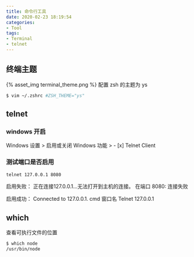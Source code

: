 ```yaml
---
title: 命令行工具
date: 2020-02-23 18:19:54
categories:
- Tool
tags:
- Terminal
- telnet
---
```


## 终端主题
{% asset_img terminal_theme.png %}
配置 zsh 的主题为 ys
``` BASH
$ vim ~/.zshrc #ZSH_THEME="ys"
```

## telnet
### windows 开启
Windows 设置 > 启用或关闭 Windows 功能 > - [x] Telnet Client 

### 测试端口是否启用
``` BASH
telnet 127.0.0.1 8080
```
启用失败：
正在连接127.0.0.1...无法打开到主机的连接。 在端口 8080: 连接失败

启用成功：
Connected to 127.0.0.1.
cmd 窗口名 Telnet 127.0.0.1

## which
查看可执行文件的位置
``` BASH
$ which node
/usr/bin/node
```

